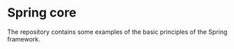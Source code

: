 # Spring core

The repository contains some examples of the basic principles of the Spring framework.
